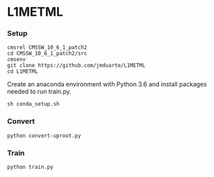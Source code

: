 # L1METML

### Setup
```
cmsrel CMSSW_10_6_1_patch2
cd CMSSW_10_6_1_patch2/src
cmsenv
git clone https://github.com/jmduarte/L1METML
cd L1METML
```
Create an anaconda environment with Python 3.6 and install packages needed to run train.py.
```
sh conda_setup.sh
```

### Convert
```
python convert-uproot.py
```

### Train
```
python train.py
```
